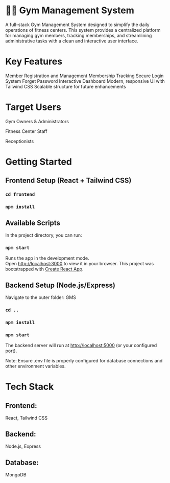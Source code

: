 # 🏋️‍♂️ Gym Management System

A full-stack Gym Management System designed to simplify the daily operations of fitness centers. This system provides a centralized platform for managing gym members, tracking memberships, and streamlining administrative tasks with a clean and interactive user interface.

# Key Features
Member Registration and Management
Membership Tracking
Secure Login System
Forget Password
Interactive Dashboard
Modern, responsive UI with Tailwind CSS
Scalable structure for future enhancements

# Target Users
Gym Owners & Administrators

Fitness Center Staff

Receptionists

# Getting Started

## Frontend Setup (React + Tailwind CSS)

### `cd frontend`
### `npm install`
## Available Scripts
In the project directory, you can run:
### `npm start`

Runs the app in the development mode.\
Open [http://localhost:3000](http://localhost:3000) to view it in your browser.
This project was bootstrapped with [Create React App](https://github.com/facebook/create-react-app).

## Backend Setup (Node.js/Express)
Navigate to the outer folder: GMS

### `cd ..`
### `npm install`
### `npm start`

The backend server will run at [http://localhost:5000](http://localhost:5000) (or your configured port).

Note: Ensure .env file is properly configured for database connections and other environment variables.

# Tech Stack
## Frontend: 
React, Tailwind CSS

## Backend: 
Node.js, Express 

## Database: 
MongoDB